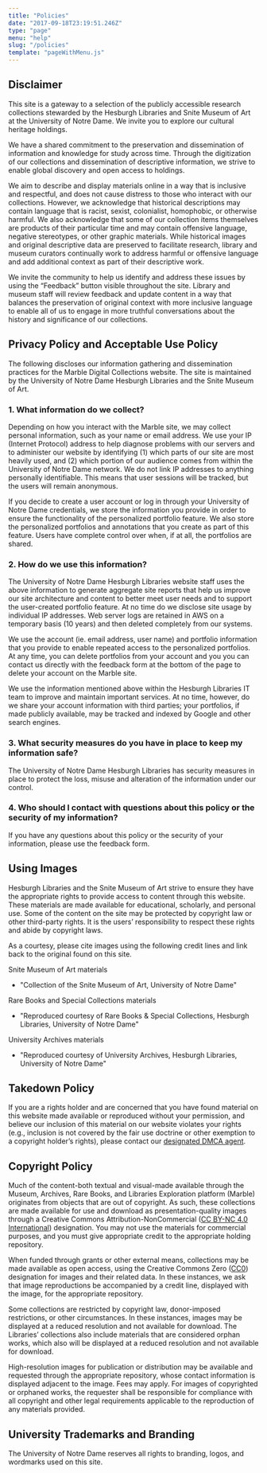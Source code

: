 ```yaml
---
title: "Policies"
date: "2017-09-18T23:19:51.246Z"
type: "page"
menu: "help"
slug: "/policies"
template: "pageWithMenu.js"
---
```

## Disclaimer
This site is a gateway to a selection of the publicly accessible research collections stewarded by the Hesburgh Libraries and Snite Museum of Art at the University of Notre Dame. We invite you to explore our cultural heritage holdings.

We have a shared commitment to the preservation and dissemination of information and knowledge for study across time. Through the digitization of our collections and dissemination of descriptive information, we strive to enable global discovery and open access to holdings.

We aim to describe and display materials online in a way that is inclusive and respectful, and does not cause distress to those who interact with our collections. However, we acknowledge that historical descriptions may contain language that is racist, sexist, colonialist, homophobic, or otherwise harmful. We also acknowledge that some of our collection items themselves are products of their particular time and may contain offensive language, negative stereotypes, or other graphic materials. While historical images and original descriptive data are preserved to facilitate research, library and museum curators continually work to address harmful or offensive language and add additional context as part of their descriptive work.

We invite the community to help us identify and address these issues by using the “Feedback” button visible throughout the site. Library and museum staff will review feedback and update content in a way that balances the preservation of original context with more inclusive language to enable all of us to engage in more truthful conversations about the history and significance of our collections.

## Privacy Policy and Acceptable Use Policy
The following discloses our information gathering and dissemination practices for the Marble Digital Collections website. The site is maintained by the University of Notre Dame Hesburgh Libraries and the Snite Museum of Art.
### 1. What information do we collect?
Depending on how you interact with the Marble site, we may collect personal information, such as your name or email address. We use your IP (Internet Protocol) address to help diagnose problems with our servers and to administer our website by identifying (1) which parts of our site are most heavily used, and (2) which portion of our audience comes from within the University of Notre Dame network. We do not link IP addresses to anything personally identifiable. This means that user sessions will be tracked, but the users will remain anonymous.

If you decide to create a user account or log in through your University of Notre Dame credentials, we store the information you provide in order to ensure the functionality of the personalized portfolio feature. We also store the personalized portfolios and annotations that you create as part of this feature. Users have complete control over when, if at all, the portfolios are shared.
### 2. How do we use this information?
The University of Notre Dame Hesburgh Libraries website staff uses the above information to generate aggregate site reports that help us improve our site architecture and content to better meet user needs and to support the user-created portfolio feature. At no time do we disclose site usage by individual IP addresses. Web server logs are retained in AWS on a temporary basis (10 years) and then deleted completely from our systems.

We use the account (ie. email address, user name) and portfolio information that you provide to enable repeated access to the personalized portfolios. At any time, you can delete portfolios from your account and you you can contact us directly with the feedback form at the bottom of the page to delete your account on the Marble site.

We use the information mentioned above within the Hesburgh Libraries IT team to improve and maintain important services. At no time, however, do we share your account information with third parties; your portfolios, if made publicly available, may be tracked and indexed by Google and other search engines.
### 3. What security measures do you have in place to keep my information safe?
The University of Notre Dame Hesburgh Libraries has security measures in place to protect the loss, misuse and alteration of the information under our control.
### 4. Who should I contact with questions about this policy or the security of my information?
If you have any questions about this policy or the security of your information, please use the feedback form.

## Using Images
Hesburgh Libraries and the Snite Museum of Art strive to ensure they have the appropriate rights to provide access to content through this website. These materials are made available for educational, scholarly, and personal use. Some of the content on the site may be protected by copyright law or other third-party rights. It is the users’ responsibility to respect these rights and abide by copyright laws.

As a courtesy, please cite images using the following credit lines and link back to the original found on this site.

Snite Museum of Art materials
* "Collection of the Snite Museum of Art, University of Notre Dame"

Rare Books and Special Collections materials
* "Reproduced courtesy of Rare Books & Special Collections, Hesburgh Libraries, University of Notre Dame"

University Archives materials
* "Reproduced courtesy of University Archives, Hesburgh Libraries, University of Notre Dame"

## Takedown Policy  
If you are a rights holder and are concerned that you have found material on this website made available or reproduced without your permission, and believe our inclusion of this material on our website violates your rights (e.g., inclusion is not covered by the fair use doctrine or other exemption to a copyright holder’s rights), please contact our [designated DMCA agent](https://www.nd.edu/copyright/).

## Copyright Policy

Much of the content-both textual and visual-made available through the Museum, Archives, Rare Books, and Libraries Exploration platform (Marble) originates from objects that are out of copyright. As such, these collections are made available for use and download as presentation-quality images through a Creative Commons Attribution-NonCommercial ([CC BY-NC 4.0 International](https://creativecommons.org/licenses/by-nc/4.0/)) designation. You may not use the materials for commercial purposes, and you must give appropriate credit to the appropriate holding repository.

When funded through grants or other external means, collections may be made available as open access, using the Creative Commons Zero ([CC0](https://creativecommons.org/publicdomain/zero/1.0/)) designation for images and their related data. In these instances, we ask that image reproductions be accompanied by a credit line, displayed with the image, for the appropriate repository.

Some collections are restricted by copyright law, donor-imposed restrictions, or other circumstances. In these instances, images may be displayed at a reduced resolution and not available for download. The Libraries’ collections also include materials that are considered orphan works, which also will be displayed at a reduced resolution and not available for download.

High-resolution images for publication or distribution may be available and requested through the appropriate repository, whose contact information is displayed adjacent to the image. Fees may apply. For images of copyrighted or orphaned works, the requester shall be responsible for compliance with all copyright and other legal requirements applicable to the reproduction of any materials provided.  

## University Trademarks and Branding
The University of Notre Dame reserves all rights to branding, logos, and wordmarks used on this site.
